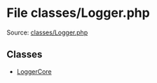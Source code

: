 File classes/Logger.php
=========

Source: [classes/Logger.php](https://github.com/PrestaShop/PrestaShop/blob/1.6.0.1/classes/Logger.php)


Classes
-------

* [LoggerCore](class.LoggerCore.md)

